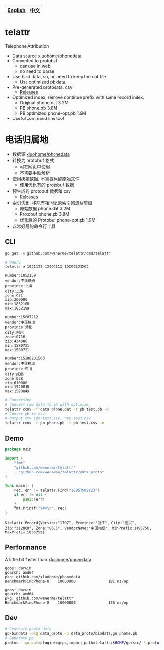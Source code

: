 [English](#telattr) | [中文](#电话归属地)
--------|-----

# telattr
Telephone Attribution

* Data source [xluohome/phonedata](https://github.com/xluohome/phonedata)
* Converted to protobuf
    * can use in web
    * no need to parse
* Use bind data, so, no need to keep the dat file
    * Use optimized pb data.
* Pre-generated protodata, csv
    * [Releases](https://github.com/wenerme/telattr/releases)
* Optimized index, remove continue prefix with same record index.
    * Original phone.dat 3.2M
    * PB phone.pb 3.8M
    * PB optimized phone-opt.pb 1.9M
* Useful command line tool

# 电话归属地
* 数据源 [xluohome/phonedata](https://github.com/xluohome/phonedata)
* 转换为 protobuf 格式
    * 可在网页中使用
    * 不需要手动解析
* 使用绑定数据, 不需要保留原始文件
    * 使用优化有的 protobuf 数据
* 预生成的 protobuf 数据和 csv
    * [Releases](https://github.com/wenerme/telattr/releases)
* 索引优化, 移除有相同记录索引的连续前缀
    * 原始数据 phone.dat 3.2M
    * Protobuf phone.pb 3.8M
    * 优化后的 Protobuf phone-opt.pb 1.9M
* 非常好用的命令行工具

## CLI
```bash
go get -u github.com/wenerme/telattr/cmd/telattr
```

```bash
# Query
telattr a 1852159 15807212 15208231563
```
 
```
number:1852159
vendor:中国联通
province:上海
city:上海
zone:021
zip:200000
min:1852100
max:1852199

number:15807212
vendor:中国移动
province:湖北
city:荆州
zone:0716
zip:434000
min:1580721
max:1580721

number:15208231563
vendor:中国移动
province:四川
city:成都
zone:028
zip:610000
min:1520810
max:1520849
```

```bash
# Conversion
# Convert raw data to pb with optimize
telattr conv -f data phone.dat -t pb test.pb -o
# Conver pb to csv
# Output csv idx-test.csv, rec-test.csv
telattr conv -f pb phone.pb -t pb test.csv -o
```

## Demo

```go
package main

import (
	"fmt"
	"github.com/wenerme/telattr"
	_ "github.com/wenerme/telattr/data_proto"
)

func main() {
	rec, err := telattr.Find("18957509123")
	if err != nil {
		panic(err)
	}
	fmt.Printf("%#v\n", rec)
}
```

```
&telattr.Record{Version:"1707", Province:"浙江", City:"绍兴", Zip:"312000", Zone:"0575", VendorName:"中国电信", MinPrefix:1895750, MaxPrefix:1895759}
```


## Performance

A little bit faster than [xluohome/phonedata](https://github.com/xluohome/phonedata)

```
goos: darwin
goarch: amd64
pkg: github.com/xluohome/phonedata
BenchmarkFindPhone-8    10000000               181 ns/op

goos: darwin
goarch: amd64
pkg: github.com/wenerme/telattr
BenchmarkFindPhone-8    10000000               136 ns/op
```

## Dev
```bash
# Generate proto data
go-bindata -pkg data_proto -o data_proto/bindata.go phone.pb
# Generate pb
protoc --go_out=plugins=grpc,import_path=telattr:$HOME/go/src/ *.proto
```